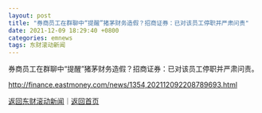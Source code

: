 ```yaml
---
layout: post
title: "券商员工在群聊中“提醒”猪茅财务造假？招商证券：已对该员工停职并严肃问责"
date: 2021-12-09 18:29:40 +0800
categories: emnews
tags: 东财滚动新闻
---
```


券商员工在群聊中“提醒”猪茅财务造假？招商证券：已对该员工停职并严肃问责。

<http://finance.eastmoney.com/news/1354,202112092208789693.html>

[返回东财滚动新闻](//finews.withounder.com/emnews/)｜[返回首页](//finews.withounder.com/)